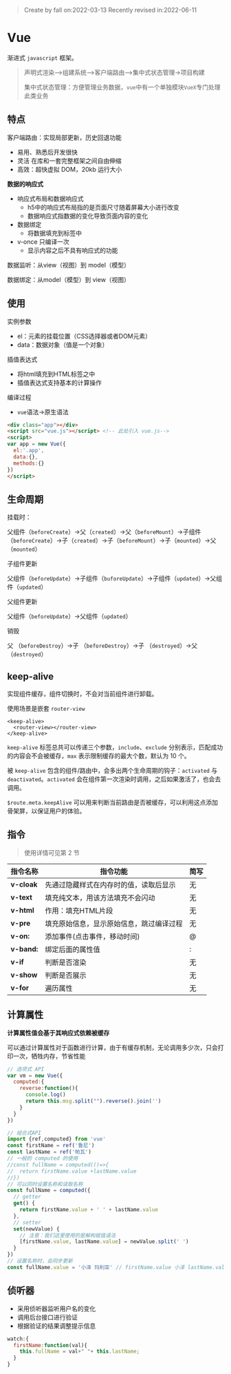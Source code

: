 > Create by fall on:2022-03-13
> Recently revised in:2022-06-11

# Vue

渐进式 `javascript` 框架。

> 声明式渲染-->组建系统-->客户端路由-->集中式状态管理->项目构建
>
> 集中式状态管理：方便管理业务数据，`vue`中有一个单独模块`VueX`专门处理此类业务

## 特点

客户端路由：实现局部更新，历史回退功能

- 易用、熟悉后开发很快
- 灵活 在库和一套完整框架之间自由伸缩
- 高效：超快虚拟 DOM，20kb 运行大小

**数据的响应式**

- 响应式布局和数据响应式
  - h5中的响应式布局指的是页面尺寸随着屏幕大小进行改变
  - 数据响应式指数据的变化导致页面内容的变化
- 数据绑定
  - 将数据填充到标签中
- v-once 只编译一次
  - 显示内容之后不具有响应式的功能

数据监听：从view（视图）到 model（模型）

数据绑定：从model（模型）到 view（视图）

## 使用

实例参数

- el：元素的挂载位置（CSS选择器或者DOM元素）
- data：数据对象（值是一个对象）

插值表达式

- 将html填充到HTML标签之中
- 插值表达式支持基本的计算操作

编译过程

- `vue`语法->原生语法

```html
<div class="app"></div>
<script src="vue.js"></script> <!-- 此处引入 vue.js-->
<script>
var app = new Vue({
  el:'.app',
  data:{},
  methods:{}
})
</script>
```

## 生命周期

挂载时：

父组件（`beforeCreate`）->父（`created`）->父（`beforeMount`）->子组件（`beforeCreate`）->子（`created`）->子（`beforeMount`）->子（`mounted`）->父（`mounted`）

子组件更新

父组件（`beforeUpdate`）->子组件（`buforeUpdate`）->子组件（`updated`）->父组件（`updated`）

父组件更新

父组件（`beforeUpdate`）->父组件（`updated`）

销毁

父 （`beforeDestroy`）->子 （`beforeDestroy`）->子 （`destroyed`）->父 （`destroyed`）

## keep-alive

实现组件缓存，组件切换时，不会对当前组件进行卸载。

使用场景是嵌套 `router-view`

```vue
<keep-alive>
  <router-view></router-view>
</keep-alive>
```

`keep-alive` 标签总共可以传递三个参数，`include`、`exclude` 分别表示，匹配成功的内容会不会被缓存，`max` 表示限制缓存的最大个数，默认为 10 个。  

被 `keep-alive` 包含的组件/路由中，会多出两个生命周期的钩子：`activated` 与 `deactivated`。`activated` 会在组件第一次渲染时调用，之后如果激活了，也会去调用。

`$route.meta.keepAlive` 可以用来判断当前路由是否被缓存，可以利用这点添加骨架屏，以保证用户的体验。

## 指令

> 使用详情可见第 2 节

| 指令名称    | 指令功能                                 | 简写 |
| ----------- | ---------------------------------------- | ---- |
| **v-cloak** | 先通过隐藏样式在内存时的值，读取后显示   | 无   |
| **v-text**  | 填充纯文本，用该方法填充不会闪动         | 无   |
| **v-html**  | 作用：填充HTML片段                       | 无   |
| **v-pre**   | 填充原始信息，显示原始信息，跳过编译过程 | 无   |
| **v-on:**   | 添加事件(点击事件，移动时间)             | @    |
| **v-band:** | 绑定后面的属性值                         | :    |
| **v-if**    | 判断是否渲染                             | 无   |
| **v-show**  | 判断是否展示                             | 无   |
| **v-for**   | 遍历属性                                 | 无   |

## 计算属性

**计算属性值会基于其响应式依赖被缓存**

可以通过计算属性对于函数进行计算，由于有缓存机制，无论调用多少次，只会打印一次，牺牲内存，节省性能

```js
// 选项式 API
var vm = new Vue({
  computed:{
    reverse:function(){
      console.log()
      return this.msg.split("").reverse().join('')
    }
  }    
})
```

```js
// 组合式API
import {ref,computed} from 'vue'
const firstName = ref('鲁尼')
const lastName = ref('帕瓦')
// 一般的 computed 的使用
//const fullName = computed(()=>{
//  return firstName.value +lastName.value
//})
// 可以同时设置名称和读取名称
const fullName = computed({
  // getter
  get() {
    return firstName.value + ' ' + lastName.value
  },
  // setter
  set(newValue) {
    // 注意：我们这里使用的是解构赋值语法
    [firstName.value, lastName.value] = newValue.split(' ')
  }
})
// 设置名称时，会同步更新
const fullName.value = '小泽 玛利亚' // firstName.value 小泽 lastName.value 玛利亚
```



## 侦听器

- 采用侦听器监听用户名的变化
- 调用后台接口进行验证
- 根据验证的结果调整提示信息

```js
watch:{
  firstName:function(val){
    this.fullName = val+" "+ this.lastName;
  }
}
```

